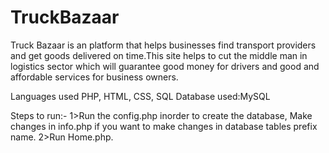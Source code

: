 # TruckBazaar

Truck Bazaar is an platform that helps businesses find transport providers 
and get goods delivered on time.This site helps to cut the middle man in logistics 
sector which will guarantee good money for drivers and good and affordable services 
for business owners.

Languages used PHP, HTML, CSS, SQL
Database used:MySQL

Steps to run:-
1>Run the config.php inorder to create the database, Make changes in info.php if you want to make changes in database tables 
  prefix name.
2>Run Home.php.
